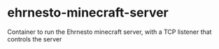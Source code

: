 # ehrnesto-minecraft-server
Container to run the Ehrnesto minecraft server, with a TCP listener that controls the server
